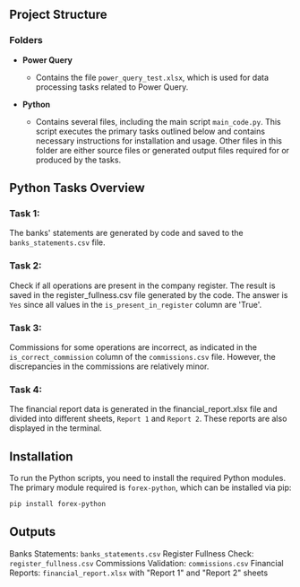 ## Project Structure

### Folders

- **Power Query**
  - Contains the file `power_query_test.xlsx`, which is used for data processing tasks related to Power Query.

- **Python**
  - Contains several files, including the main script `main_code.py`. This script executes the primary tasks outlined below and contains necessary instructions for installation and usage. Other files in this folder are either source files or generated output files required for or produced by the tasks.

## Python Tasks Overview

### Task 1:
The banks' statements are generated by code and saved to the `banks_statements.csv` file.

### Task 2:
Check if all operations are present in the company register. The result is saved in the 
register_fullness.csv file generated by the code. The answer is `Yes` since all values in 
the `is_present_in_register` column are 'True'.

### Task 3:
Commissions for some operations are incorrect, as indicated in the `is_correct_commission`
column of the `commissions.csv` file. However, the discrepancies in the commissions are 
relatively minor.

### Task 4:
The financial report data is generated in the financial_report.xlsx file and divided into 
different sheets, `Report 1` and `Report 2`. These reports are also displayed in the terminal.

## Installation

To run the Python scripts, you need to install the required Python modules. The primary module required is `forex-python`, which can be installed via pip:

```bash
pip install forex-python
```

## Outputs

Banks Statements: `banks_statements.csv`
Register Fullness Check: `register_fullness.csv`
Commissions Validation: `commissions.csv`
Financial Reports: `financial_report.xlsx` with "Report 1" and "Report 2" sheets
